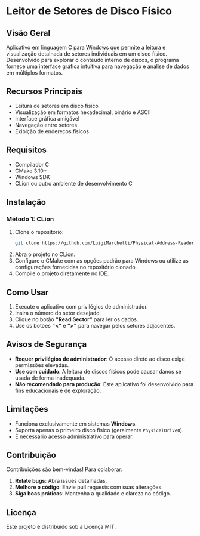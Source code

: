 # Leitor de Setores de Disco Físico

## Visão Geral
Aplicativo em linguagem C para Windows que permite a leitura e visualização detalhada de setores individuais em um disco físico. Desenvolvido para explorar o conteúdo interno de discos, o programa fornece uma interface gráfica intuitiva para navegação e análise de dados em múltiplos formatos.

## Recursos Principais
- Leitura de setores em disco físico
- Visualização em formatos hexadecimal, binário e ASCII
- Interface gráfica amigável
- Navegação entre setores
- Exibição de endereços físicos

## Requisitos
- Compilador C
- CMake 3.10+
- Windows SDK
- CLion ou outro ambiente de desenvolvimento C

## Instalação

### Método 1: CLion
1. Clone o repositório:
   ```bash
   git clone https://github.com/LuigiMarchetti/Physical-Address-Reader.git
1. Abra o projeto no CLion.
2. Configure o CMake com as opções padrão para Windows ou utilize as configurações fornecidas no repositório clonado.
3. Compile o projeto diretamente no IDE.


## Como Usar

1. Execute o aplicativo com privilégios de administrador.
2. Insira o número do setor desejado.
3. Clique no botão **"Read Sector"** para ler os dados.
4. Use os botões **"<"** e **">"** para navegar pelos setores adjacentes.

## Avisos de Segurança

- **Requer privilégios de administrador**: O acesso direto ao disco exige permissões elevadas.
- **Use com cuidado**: A leitura de discos físicos pode causar danos se usada de forma inadequada.
- **Não recomendado para produção**: Este aplicativo foi desenvolvido para fins educacionais e de exploração.

## Limitações

- Funciona exclusivamente em sistemas **Windows**.
- Suporta apenas o primeiro disco físico (geralmente `PhysicalDrive0`).
- É necessário acesso administrativo para operar.

## Contribuição

Contribuições são bem-vindas! Para colaborar:

1. **Relate bugs**: Abra issues detalhadas.
2. **Melhore o código**: Envie pull requests com suas alterações.
3. **Siga boas práticas**: Mantenha a qualidade e clareza no código.

## Licença

Este projeto é distribuído sob a Licença MIT.

